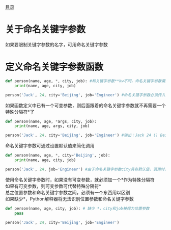 [目录](../目录.md)

# 关于命名关键字参数 #
如果要限制关键字参数的名字，可用命名关键字参数

# 定义命名关键字参数函数 #
```python
def person(name, age, *, city, job): #和关键字参数**kw不同，命名关键字参数需要一个特殊分隔符*，*后面的参数被视为命名关键字参数
    print(name, age, city, job)

person('Jack', 24, city='Beijing', job='Engineer') #命名关键字参数必须传入参数名，这和位置参数不同。如果没有传入参数名，调用将报错
```

如果函数定义中已有一个可变参数，则后面跟着的命名关键字参数就不再需要一个特殊分隔符*了
```python
def person(name, age, *args, city, job):
    print(name, age, args, city, job)

person('Jack', 24, city='Beijing', job='Engineer') #输出：Jack 24 () Beijing，Engineer
```

命名关键字参数可通过设置默认值来简化调用
```python
def person(name, age, *, city='Beijing', job):
    print(name, age, city, job)

person('Jack', 24, job='Engineer') #由于命名关键字参数city具有默认值，调用时，可不传入city参数
```

使用命名关键字参数时，如果没有可变参数，就必须加一个\*作为特殊分隔符\
如果有可变参数，则可变参数可代替特殊分隔符\*\
总之位置参数和命名关键字参数之间，必须有一个东西用以区别\
如果缺少\*，Python解释器将无法识别位置参数和命名关键字参数
```python
def person(name, age, city, job): # 缺少 *，city和job被视为位置参数
    pass

person('Jack', 24, city='Beijing', job='Engineer')
```
